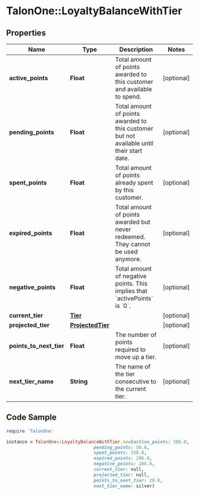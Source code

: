 # TalonOne::LoyaltyBalanceWithTier

## Properties

Name | Type | Description | Notes
------------ | ------------- | ------------- | -------------
**active_points** | **Float** | Total amount of points awarded to this customer and available to spend. | [optional] 
**pending_points** | **Float** | Total amount of points awarded to this customer but not available until their start date. | [optional] 
**spent_points** | **Float** | Total amount of points already spent by this customer. | [optional] 
**expired_points** | **Float** | Total amount of points awarded but never redeemed. They cannot be used anymore. | [optional] 
**negative_points** | **Float** | Total amount of negative points. This implies that &#x60;activePoints&#x60; is &#x60;0&#x60;. | [optional] 
**current_tier** | [**Tier**](Tier.md) |  | [optional] 
**projected_tier** | [**ProjectedTier**](ProjectedTier.md) |  | [optional] 
**points_to_next_tier** | **Float** | The number of points required to move up a tier. | [optional] 
**next_tier_name** | **String** | The name of the tier consecutive to the current tier. | [optional] 

## Code Sample

```ruby
require 'TalonOne'

instance = TalonOne::LoyaltyBalanceWithTier.new(active_points: 286.0,
                                 pending_points: 50.0,
                                 spent_points: 150.0,
                                 expired_points: 286.0,
                                 negative_points: 286.0,
                                 current_tier: null,
                                 projected_tier: null,
                                 points_to_next_tier: 20.0,
                                 next_tier_name: silver)
```


